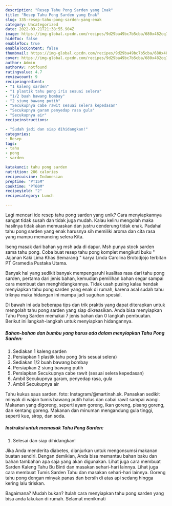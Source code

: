 ```yaml
---
description: "Resep Tahu Pong Sarden yang Enak"
title: "Resep Tahu Pong Sarden yang Enak"
slug: 335-resep-tahu-pong-sarden-yang-enak
category: Uncategorized
date: 2022-03-21T21:38:55.904Z
image: https://img-global.cpcdn.com/recipes/9d29ba49bc7b5cba/680x482cq70/tahu-pong-sarden-foto-resep-utama.jpg
hideToc: false
enableToc: true
enableTocContent: false
thumbnail: https://img-global.cpcdn.com/recipes/9d29ba49bc7b5cba/680x482cq70/tahu-pong-sarden-foto-resep-utama.jpg
cover: https://img-global.cpcdn.com/recipes/9d29ba49bc7b5cba/680x482cq70/tahu-pong-sarden-foto-resep-utama.jpg
author: Admin
authorAv: notfound
ratingvalue: 4.7
reviewcount: 9
recipeingredient:
- "1 kaleng sarden"
- "1 plastik tahu pong iris sesuai selera"
- "1/2 buah bawang bombay"
- "2 siung bawang putih"
- "Secukupnya cabe rawit sesuai selera kepedasan"
- "Secukupnya garam penyedap rasa gula"
- "Secukupnya air"
recipeinstructions:

- "Sudah jadi dan siap dihidangkan!"
categories:
- Resep
tags:
- tahu
- pong
- sarden

katakunci: tahu pong sarden 
nutrition: 286 calories
recipecuisine: Indonesian
preptime: "PT15M"
cooktime: "PT60M"
recipeyield: "2"
recipecategory: Lunch

---
```





Lagi mencari ide resep tahu pong sarden yang unik? Cara menyiapkannya sangat tidak susah dan tidak juga mudah. Kalau keliru mengolah maka hasilnya tidak akan memuaskan dan justru cenderung tidak enak. Padahal tahu pong sarden yang enak harusnya sih memiliki aroma dan cita rasa yang mampu memancing selera Kita.





Iseng masak dari bahan yg msh ada di dapur. Msh punya stock sarden sama tahu pong. Coba buat resep tahu pong komplet mengikuti buku &#34; Jajanan Kaki Lima Khas Semarang &#34; karya Linda Carolina Brotodjojo terbitan PT Gramedia Pustaka Utama.

Banyak hal yang sedikit banyak mempengaruhi kualitas rasa dari tahu pong sarden, pertama dari jenis bahan, kemudian pemilihan bahan segar sampai cara membuat dan menghidangkannya. Tidak usah pusing kalau hendak menyiapkan tahu pong sarden yang enak di rumah, karena asal sudah tahu triknya maka hidangan ini mampu jadi suguhan spesial.






Di bawah ini ada beberapa tips dan trik praktis yang dapat diterapkan untuk mengolah tahu pong sarden yang siap dikreasikan. Anda bisa menyiapkan Tahu Pong Sarden memakai 7 jenis bahan dan 0 langkah pembuatan. Berikut ini langkah-langkah untuk menyiapkan hidangannya.

<!--inarticleads1-->

##### Bahan-bahan dan bumbu yang harus ada dalam menyiapkan Tahu Pong Sarden:

1. Sediakan 1 kaleng sarden
1. Persiapkan 1 plastik tahu pong (iris sesuai selera)
1. Sediakan 1/2 buah bawang bombay
1. Persiapkan 2 siung bawang putih
1. Persiapkan Secukupnya cabe rawit (sesuai selera kepedasan)
1. Ambil Secukupnya garam, penyedap rasa, gula
1. Ambil Secukupnya air


Tahu kukus saus sarden. foto: Instagram/@martinah.sk. Panaskan sedikit minyak di wajan tumis bawang putih halus dan cabai rawit sampai wangi. Makanan yang digoreng, seperti ayam goreng, ikan goreng, pisang goreng, dan kentang goreng. Makanan dan minuman mengandung gula tinggi, seperti kue, sirop, dan soda. 

<!--inarticleads2-->

##### Instruksi untuk memasak Tahu Pong Sarden:


1. Selesai dan siap dihidangkan!

Jika Anda menderita diabetes, dianjurkan untuk mengonsumsi makanan buatan sendiri. Dengan demikian, Anda bisa memantau bahan baku dan bahan tambahan apa saja yang akan digunakan. Lihat juga cara membuat Sarden Kaleng Tahu Bu Binti dan masakan sehari-hari lainnya. Lihat juga cara membuat Tumis Sarden Tahu dan masakan sehari-hari lainnya. Goreng tahu pong dengan minyak panas dan bersih di atas api sedang hingga kering lalu tiriskan. 

Bagaimana? Mudah bukan? Itulah cara menyiapkan tahu pong sarden yang bisa anda lakukan di rumah. Selamat menikmati
